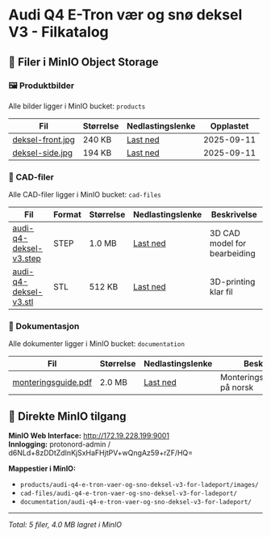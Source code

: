 # Audi Q4 E-Tron vær og snø deksel V3 - Filkatalog

## 📁 Filer i MinIO Object Storage

### 🖼️ Produktbilder
Alle bilder ligger i MinIO bucket: `products`

| Fil | Størrelse | Nedlastingslenke | Opplastet |
|-----|-----------|------------------|-----------|
| [deksel-front.jpg](http://172.19.228.199:9000/products/audi-q4-e-tron-vaer-og-sno-deksel-v3-for-ladeport/images/deksel-front.jpg) | 240 KB | [Last ned](http://172.19.228.199:9000/products/audi-q4-e-tron-vaer-og-sno-deksel-v3-for-ladeport/images/deksel-front.jpg) | 2025-09-11 |
| [deksel-side.jpg](http://172.19.228.199:9000/products/audi-q4-e-tron-vaer-og-sno-deksel-v3-for-ladeport/images/deksel-side.jpg) | 194 KB | [Last ned](http://172.19.228.199:9000/products/audi-q4-e-tron-vaer-og-sno-deksel-v3-for-ladeport/images/deksel-side.jpg) | 2025-09-11 |

### 🔧 CAD-filer  
Alle CAD-filer ligger i MinIO bucket: `cad-files`

| Fil | Format | Størrelse | Nedlastingslenke | Beskrivelse |
|-----|--------|-----------|------------------|-------------|
| [audi-q4-deksel-v3.step](http://172.19.228.199:9000/cad-files/audi-q4-e-tron-vaer-og-sno-deksel-v3-for-ladeport/audi-q4-deksel-v3.step) | STEP | 1.0 MB | [Last ned](http://172.19.228.199:9000/cad-files/audi-q4-e-tron-vaer-og-sno-deksel-v3-for-ladeport/audi-q4-deksel-v3.step) | 3D CAD model for bearbeiding |
| [audi-q4-deksel-v3.stl](http://172.19.228.199:9000/cad-files/audi-q4-e-tron-vaer-og-sno-deksel-v3-for-ladeport/audi-q4-deksel-v3.stl) | STL | 512 KB | [Last ned](http://172.19.228.199:9000/cad-files/audi-q4-e-tron-vaer-og-sno-deksel-v3-for-ladeport/audi-q4-deksel-v3.stl) | 3D-printing klar fil |

### 📄 Dokumentasjon
Alle dokumenter ligger i MinIO bucket: `documentation`

| Fil | Størrelse | Nedlastingslenke | Beskrivelse |
|-----|-----------|------------------|-------------|
| [monteringsguide.pdf](http://172.19.228.199:9000/documentation/audi-q4-e-tron-vaer-og-sno-deksel-v3-for-ladeport/monteringsguide.pdf) | 2.0 MB | [Last ned](http://172.19.228.199:9000/documentation/audi-q4-e-tron-vaer-og-sno-deksel-v3-for-ladeport/monteringsguide.pdf) | Monteringsinstruksjoner på norsk |

## 🔗 Direkte MinIO tilgang

**MinIO Web Interface:** http://172.19.228.199:9001  
**Innlogging:** protonord-admin / d6NLd+8zDDtZdInKjSxHaFHjtPV+wQngAz59+rZF/HQ=

**Mappestier i MinIO:**
- `products/audi-q4-e-tron-vaer-og-sno-deksel-v3-for-ladeport/images/`
- `cad-files/audi-q4-e-tron-vaer-og-sno-deksel-v3-for-ladeport/`  
- `documentation/audi-q4-e-tron-vaer-og-sno-deksel-v3-for-ladeport/`

---
*Total: 5 filer, 4.0 MB lagret i MinIO*